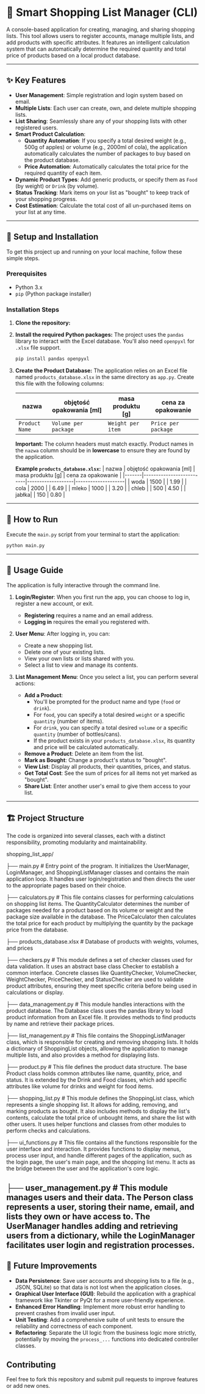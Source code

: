 # 🛒 Smart Shopping List Manager (CLI)

A console-based application for creating, managing, and sharing shopping lists. This tool allows users to register accounts, manage multiple lists, and add products with specific attributes. It features an intelligent calculation system that can automatically determine the required quantity and total price of products based on a local product database.

---

## ✨ Key Features

* **User Management**: Simple registration and login system based on email.
* **Multiple Lists**: Each user can create, own, and delete multiple shopping lists.
* **List Sharing**: Seamlessly share any of your shopping lists with other registered users.
* **Smart Product Calculation**:
    * **Quantity Automation**: If you specify a total desired weight (e.g., 500g of apples) or volume (e.g., 2000ml of cola), the application automatically calculates the number of packages to buy based on the product database.
    * **Price Automation**: Automatically calculates the total price for the required quantity of each item.
* **Dynamic Product Types**: Add generic products, or specify them as `Food` (by weight) or `Drink` (by volume).
* **Status Tracking**: Mark items on your list as "bought" to keep track of your shopping progress.
* **Cost Estimation**: Calculate the total cost of all un-purchased items on your list at any time.

---

## 🔧 Setup and Installation

To get this project up and running on your local machine, follow these simple steps.

### Prerequisites

* Python 3.x
* `pip` (Python package installer)

### Installation Steps

1.  **Clone the repository:**

2.  **Install the required Python packages:**
    The project uses the `pandas` library to interact with the Excel database. You'll also need `openpyxl` for `.xlsx` file support.
    ```sh
    pip install pandas openpyxl
    ```

3.  **Create the Product Database:**
    The application relies on an Excel file named `products_database.xlsx` in the same directory as `app.py`. Create this file with the following columns:

    | nazwa                | objętość opakowania [ml] | masa produktu [g] | cena za opakowanie |
    | -------------------- | ------------------------ | ----------------- | ------------------ |
    | `Product Name`       | `Volume per package`     | `Weight per item` | `Price per package`|
    
    **Important:** The column headers must match exactly. Product names in the `nazwa` column should be in **lowercase** to ensure they are found by the application.

    **Example `products_database.xlsx`:**
    | nazwa | objętość opakowania [ml] | masa produktu [g] | cena za opakowanie |
    |-------|--------------------------|-------------------|--------------------|
    | woda  | 1500                     |                   | 1.99               |
    | cola  | 2000                     |                   | 6.49               |
    | mleko | 1000                     |                   | 3.20               |
    | chleb |                          | 500               | 4.50               |
    | jabłka|                          | 150               | 0.80               |

---

## 🚀 How to Run

Execute the `main.py` script from your terminal to start the application:

```sh
python main.py
```

---

## 📖 Usage Guide

The application is fully interactive through the command line.

1.  **Login/Register**: When you first run the app, you can choose to log in, register a new account, or exit.
    * **Registering** requires a name and an email address.
    * **Logging in** requires the email you registered with.

2.  **User Menu**: After logging in, you can:
    * Create a new shopping list.
    * Delete one of your existing lists.
    * View your own lists or lists shared with you.
    * Select a list to view and manage its contents.

3.  **List Management Menu**: Once you select a list, you can perform several actions:
    * **Add a Product**:
        * You'll be prompted for the product name and type (`food` or `drink`).
        * For `food`, you can specify a total desired `weight` or a specific `quantity` (number of items).
        * For `drink`, you can specify a total desired `volume` or a specific `quantity` (number of bottles/cans).
        * If the product exists in your `products_database.xlsx`, its quantity and price will be calculated automatically.
    * **Remove a Product**: Delete an item from the list.
    * **Mark as Bought**: Change a product's status to "bought".
    * **View List**: Display all products, their quantities, prices, and status.
    * **Get Total Cost**: See the sum of prices for all items not yet marked as "bought".
    * **Share List**: Enter another user's email to give them access to your list.

---

## 🏗️ Project Structure

The code is organized into several classes, each with a distinct responsibility, promoting modularity and maintainability.

shopping_list_app/

├── main.py # Entry point of the program. It initializes the UserManager, LoginManager, and ShoppingListManager classes and contains the main application loop. It handles user login/registration and then directs the user to the appropriate pages based on their choice.

├── calculators.py # This file contains classes for performing calculations on shopping list items. The QuantityCalculator determines the number of packages needed for a product based on its volume or weight and the package size available in the database. The PriceCalculator then calculates the total price for each product by multiplying the quantity by the package price from the database.

├── products_database.xlsx # Database of products with weights, volumes, and prices

├── checkers.py # This module defines a set of checker classes used for data validation. It uses an abstract base class Checker to establish a common interface. Concrete classes like QuantityChecker, VolumeChecker, WeightChecker, PriceChecker, and StatusChecker are used to validate product attributes, ensuring they meet specific criteria before being used in calculations or display.

├── data_management.py # This module handles interactions with the product database. The Database class uses the pandas library to load product information from an Excel file. It provides methods to find products by name and retrieve their package prices.

├── list_management.py # This file contains the ShoppingListManager class, which is responsible for creating and removing shopping lists. It holds a dictionary of ShoppingList objects, allowing the application to manage multiple lists, and also provides a method for displaying lists.

├── product.py # This file defines the product data structure. The base Product class holds common attributes like name, quantity, price, and status. It is extended by the Drink and Food classes, which add specific attributes like volume for drinks and weight for food items.

├── shopping_list.py # This module defines the ShoppingList class, which represents a single shopping list. It allows for adding, removing, and marking products as bought. It also includes methods to display the list's contents, calculate the total price of unbought items, and share the list with other users. It uses helper functions and classes from other modules to perform checks and calculations.

├── ui_functions.py # This file contains all the functions responsible for the user interface and interaction. It provides functions to display menus, process user input, and handle different pages of the application, such as the login page, the user's main page, and the shopping list menu. It acts as the bridge between the user and the application's core logic.

├── user_management.py # This module manages users and their data. The Person class represents a user, storing their name, email, and lists they own or have access to. The UserManager handles adding and retrieving users from a dictionary, while the LoginManager facilitates user login and registration processes.
---

## 🔮 Future Improvements

* **Data Persistence**: Save user accounts and shopping lists to a file (e.g., JSON, SQLite) so that data is not lost when the application closes.
* **Graphical User Interface (GUI)**: Rebuild the application with a graphical framework like Tkinter or PyQt for a more user-friendly experience.
* **Enhanced Error Handling**: Implement more robust error handling to prevent crashes from invalid user input.
* **Unit Testing**: Add a comprehensive suite of unit tests to ensure the reliability and correctness of each component.
* **Refactoring**: Separate the UI logic from the business logic more strictly, potentially by moving the `process_...` functions into dedicated controller classes.

## Contributing

Feel free to fork this repository and submit pull requests to improve features or add new ones.